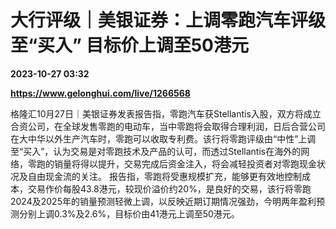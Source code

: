 # 大行评级｜美银证券：上调零跑汽车评级至“买入” 目标价上调至50港元

**2023-10-27 03:32**

**https://www.gelonghui.com/live/1266568**

格隆汇10月27日｜美银证券发表报告指，零跑汽车获Stellantis入股，双方将成立合资公司，在全球发售零跑的电动车，当中零跑将会取得合理利润，日后合营公司在大中华以外生产汽车时，零跑可以收取专利费。该行将零跑评级由“中性”上调至“买入”，认为交易是对零跑技术及产品的认可，而透过Stellantis在海外的网络，零跑的销量将得以提升，交易完成后资金注入，将会减轻投资者对零跑现金状况及自由现金流的关注。 报告指，零跑将受惠规模扩充，能够更有效地控制成本，交易作价每股43.8港元，较现价溢价约20%，是良好的交易，该行将零跑2024及2025年的销量预测轻微上调，以反映近期订期情况强劲，今明两年盈利预测分别上调0.3%及2.6%，目标价由41港元上调至50港元。